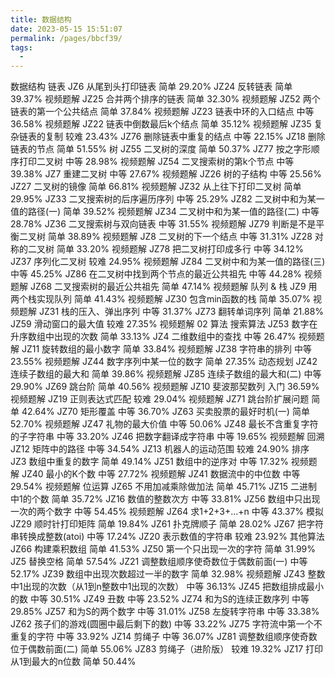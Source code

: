 ```yaml
---
title: 数据结构
date: 2023-05-15 15:51:07
permalink: /pages/bbcf39/
tags:
  - 
---
```

数据结构
链表
JZ6
从尾到头打印链表
简单
29.20%
JZ24
反转链表
简单
39.37%
视频题解
JZ25
合并两个排序的链表
简单
32.30%
视频题解
JZ52
两个链表的第一个公共结点
简单
37.84%
视频题解
JZ23
链表中环的入口结点
中等
36.58%
视频题解
JZ22
链表中倒数最后k个结点
简单
35.12%
视频题解
JZ35
复杂链表的复制
较难
23.43%
JZ76
删除链表中重复的结点
中等
22.15%
JZ18
删除链表的节点
简单
51.55%
树
JZ55
二叉树的深度
简单
50.37%
JZ77
按之字形顺序打印二叉树
中等
28.98%
视频题解
JZ54
二叉搜索树的第k个节点
中等
39.38%
JZ7
重建二叉树
中等
27.67%
视频题解
JZ26
树的子结构
中等
25.56%
JZ27
二叉树的镜像
简单
66.81%
视频题解
JZ32
从上往下打印二叉树
简单
29.95%
JZ33
二叉搜索树的后序遍历序列
中等
25.29%
JZ82
二叉树中和为某一值的路径(一)
简单
39.52%
视频题解
JZ34
二叉树中和为某一值的路径(二)
中等
28.78%
JZ36
二叉搜索树与双向链表
中等
31.55%
视频题解
JZ79
判断是不是平衡二叉树
简单
38.89%
视频题解
JZ8
二叉树的下一个结点
中等
31.31%
JZ28
对称的二叉树
简单
33.20%
视频题解
JZ78
把二叉树打印成多行
中等
34.12%
JZ37
序列化二叉树
较难
24.95%
视频题解
JZ84
二叉树中和为某一值的路径(三)
中等
45.25%
JZ86
在二叉树中找到两个节点的最近公共祖先
中等
44.28%
视频题解
JZ68
二叉搜索树的最近公共祖先
简单
47.14%
视频题解
队列 & 栈
JZ9
用两个栈实现队列
简单
41.43%
视频题解
JZ30
包含min函数的栈
简单
35.07%
视频题解
JZ31
栈的压入、弹出序列
中等
31.37%
JZ73
翻转单词序列
简单
21.88%
JZ59
滑动窗口的最大值
较难
27.35%
视频题解
02
算法
搜索算法
JZ53
数字在升序数组中出现的次数
简单
33.13%
JZ4
二维数组中的查找
中等
26.47%
视频题解
JZ11
旋转数组的最小数字
简单
33.84%
视频题解
JZ38
字符串的排列
中等
23.55%
视频题解
JZ44
数字序列中某一位的数字
简单
27.35%
动态规划
JZ42
连续子数组的最大和
简单
39.86%
视频题解
JZ85
连续子数组的最大和(二)
中等
29.90%
JZ69
跳台阶
简单
40.56%
视频题解
JZ10
斐波那契数列
入门
36.59%
视频题解
JZ19
正则表达式匹配
较难
29.04%
视频题解
JZ71
跳台阶扩展问题
简单
42.64%
JZ70
矩形覆盖
中等
36.70%
JZ63
买卖股票的最好时机(一)
简单
52.70%
视频题解
JZ47
礼物的最大价值
中等
50.06%
JZ48
最长不含重复字符的子字符串
中等
33.20%
JZ46
把数字翻译成字符串
中等
19.65%
视频题解
回溯
JZ12
矩阵中的路径
中等
34.54%
JZ13
机器人的运动范围
较难
24.90%
排序
JZ3
数组中重复的数字
简单
49.14%
JZ51
数组中的逆序对
中等
17.32%
视频题解
JZ40
最小的K个数
中等
27.72%
视频题解
JZ41
数据流中的中位数
中等
29.54%
视频题解
位运算
JZ65
不用加减乘除做加法
简单
45.71%
JZ15
二进制中1的个数
简单
35.72%
JZ16
数值的整数次方
中等
33.81%
JZ56
数组中只出现一次的两个数字
中等
54.45%
视频题解
JZ64
求1+2+3+...+n
中等
43.37%
模拟
JZ29
顺时针打印矩阵
简单
19.84%
JZ61
扑克牌顺子
简单
28.02%
JZ67
把字符串转换成整数(atoi)
中等
17.24%
JZ20
表示数值的字符串
较难
23.92%
其他算法
JZ66
构建乘积数组
简单
41.53%
JZ50
第一个只出现一次的字符
简单
31.99%
JZ5
替换空格
简单
57.54%
JZ21
调整数组顺序使奇数位于偶数前面(一)
中等
52.17%
JZ39
数组中出现次数超过一半的数字
简单
32.98%
视频题解
JZ43
整数中1出现的次数（从1到n整数中1出现的次数）
中等
36.13%
JZ45
把数组排成最小的数
中等
30.51%
JZ49
丑数
中等
23.52%
JZ74
和为S的连续正数序列
中等
29.85%
JZ57
和为S的两个数字
中等
31.01%
JZ58
左旋转字符串
中等
33.38%
JZ62
孩子们的游戏(圆圈中最后剩下的数)
中等
33.22%
JZ75
字符流中第一个不重复的字符
中等
33.92%
JZ14
剪绳子
中等
36.07%
JZ81
调整数组顺序使奇数位于偶数前面(二)
简单
55.06%
JZ83
剪绳子（进阶版）
较难
19.32%
JZ17
打印从1到最大的n位数
简单
50.44%